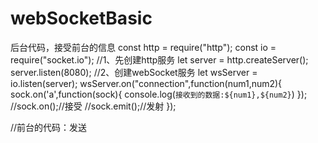 # webSocketBasic

后台代码，接受前台的信息
const http = require("http");
const io = require("socket.io");
//1、先创建http服务
let server = http.createServer();
server.listen(8080);
//2、创建webSocket服务
let wsServer = io.listen(server);
wsServer.on("connection",function(num1,num2){
	sock.on('a',function(sock){
		console.log(`接收到的数据:${num1},${num2}`)
	});
	//sock.on();//接受
	//sock.emit();//发射
});

//前台的代码：发送
<!DOCTYPE html>
<html lang="en">
<head>
	<meta charset="UTF-8">
	<title>index</title>
  <!--node_modules中的文件。socket.io/lib/client.js-->
	<script src="http://localhost:8080/socket.io/socket.io.js" charset="utf-8"></script>
	<script>
		let sock = io.connect("ws://localhost:8080");
		document.onclick = function(){
			sock.emit('a',12,5);
		}
	</script>
</head>
<body>
	
</body>
</html>